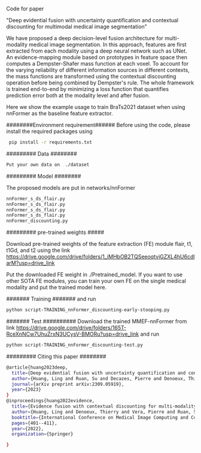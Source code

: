 Code for paper 

"Deep evidential fusion with uncertainty quantification and contextual discounting for multimodal medical image segmentation"


We have proposed a deep decision-level fusion architecture for multi-modality medical image segmentation. In this approach, features are first extracted from each modality using a deep neural network such as UNet. An evidence-mapping module based on prototypes in feature space then computes a Dempster-Shafer mass function at each voxel. To account for the varying reliability of different information sources in different contexts, the mass functions are transformed using the contextual discounting operation before being combined by Dempster's rule. The whole framework is trained end-to-end by minimizing a loss function that quantifies prediction error both at the modality level and after fusion.

Here we show the example usage to train BraTs2021 dataset when using nnFormer as the baseline feature extractor.

########Environment requirement######
Before using the code, please install the required packages using
```bash
 pip install -r requirements.txt
```

######### Data  ########
```bash
Put your own data on  ./dataset
```

######### Model  ########

The proposed models are put in networks/nnFormer
```bash
nnFormer_s_ds_flair.py
nnFormer_s_ds_flair.py
nnFormer_s_ds_flair.py
nnFormer_s_ds_flair.py
nnFormer_discounting.py
```


######### pre-trained weights #####

Download pre-trained weights of the feature extraction (FE) module flair, t1, t1Gd, and t2 using the link https://drive.google.com/drive/folders/1_iMHbOB2TQSeeoqtvjGZXL4hU6cdlarM?usp=drive_link

Put the downloaded FE weight in ./Pretrained_model.
If you want to use other SOTA FE modules, you can train your own FE on the single medical modality and put the trained model here. 

####### Training #######
and run
```bash
python script-TRAINING_nnFormer_discounting-early-stooping.py
```

#######   Test  ##########
Download the trained MMEF-nnFormer from link https://drive.google.com/drive/folders/165T-RceXnNCw7UhuZrxN3UCysV-BMORu?usp=drive_link
and run
```bash
python script-TRAINING_nnFormer_discounting-test.py
```

######### Citing this paper ########
```bash
@article{huang2023deep,
  title={Deep evidential fusion with uncertainty quantification and contextual discounting for multimodal medical image segmentation},
  author={Huang, Ling and Ruan, Su and Decazes, Pierre and Denoeux, Thierry},
  journal={arXiv preprint arXiv:2309.05919},
  year={2023}
}
@inproceedings{huang2022evidence,
  title={Evidence fusion with contextual discounting for multi-modality medical image segmentation},
  author={Huang, Ling and Denoeux, Thierry and Vera, Pierre and Ruan, Su},
  booktitle={International Conference on Medical Image Computing and Computer-Assisted Intervention},
  pages={401--411},
  year={2022},
  organization={Springer}

}
```

